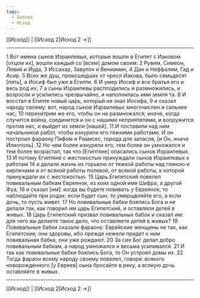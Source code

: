 ```yaml
---
tags:
  - Библия
  - Исход
---
```

[[Исход]] | [[Исход 2|Исход 2 →]]

---
1 Вот имена сынов Израилевых, которые вошли в Египет с Иаковом [отцом их], вошли каждый со [всем] домом своим:
2 Рувим, Симеон, Левий и Иуда,
3 Иссахар, Завулон и Вениамин,
4 Дан и Неффалим, Гад и Асир.
5 Всех же душ, происшедших от чресл Иакова, было семьдесят [пять], а Иосиф был уже в Египте.
6 И умер Иосиф и все братья его и весь род их;
7 а сыны Израилевы расплодились и размножились, и возросли и усилились чрезвычайно, и наполнилась ими земля та.
8 И восстал в Египте новый царь, который не знал Иосифа,
9 и сказал народу своему: вот, народ сынов Израилевых многочислен и сильнее нас;
10 перехитрим же его, чтобы он не размножался; иначе, когда случится война, соединится и он с нашими неприятелями, и вооружится против нас, и выйдет из земли [нашей].
11 И поставили над ним начальников работ, чтобы изнуряли его тяжкими работами. И он построил фараону Пифом и Раамсес, города для запасов, [и Он, иначе Илиополь].
12 Но чем более изнуряли его, тем более он умножался и тем более возрастал, так что [Египтяне] опасались сынов Израилевых.
13 И потому Египтяне с жестокостью принуждали сынов Израилевых к работам
14 и делали жизнь их горькою от тяжкой работы над глиною и кирпичами и от всякой работы полевой, от всякой работы, к которой принуждали их с жестокостью.
15 Царь Египетский повелел повивальным бабкам Евреянок, из коих одной имя Шифра, а другой Фуа,
16 и сказал [им]: когда вы будете повивать у Евреянок, то наблюдайте при родах: если будет сын, то умерщвляйте его, а если дочь, то пусть живет.
17 Но повивальные бабки боялись Бога и не делали так, как говорил им царь Египетский, и оставляли детей в живых.
18 Царь Египетский призвал повивальных бабок и сказал им: для чего вы делаете такое дело, что оставляете детей в живых?
19 Повивальные бабки сказали фараону: Еврейские женщины не так, как Египетские; они здоровы, ибо прежде нежели придет к ним повивальная бабка, они уже рождают.
20 За сие Бог делал добро повивальным бабкам, а народ умножался и весьма усиливался.
21 И так как повивальные бабки боялись Бога, то Он устроял домы их.
22 Тогда фараон всему народу своему повелел, говоря: всякого новорожденного [у Евреев] сына бросайте в реку, а всякую дочь оставляйте в живых.

---
[[Исход]] | [[Исход 2|Исход 2 →]]
